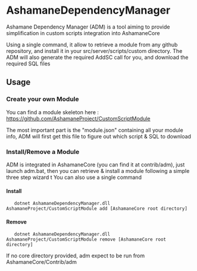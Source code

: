 # AshamaneDependencyManager

Ashamane Dependency Manager (ADM) is a tool aiming to provide simplification in custom scripts integration into AshamaneCore

Using a single command, it allow to retrieve a module from any github repository, and install it in your src/server/scripts/custom directory. The ADM will also generate the required AddSC call for you, and download the required SQL files

## Usage

### Create your own Module

You can find a module skeleton here : https://github.com/AshamaneProject/CustomScriptModule

The most important part is the "module.json" containing all your module info, ADM will first get this file to figure out which script & SQL to download

### Install/Remove a Module

ADM is integrated in AshamaneCore (you can find it at contrib/adm), just launch adm.bat, then you can retrieve & install a module following a simple three step wizard
t
You can also use a single command

#### Install
```
   dotnet AshamaneDependencyManager.dll AshamaneProject/CustomScriptModule add [AshamaneCore root directory]
```

#### Remove
```
   dotnet AshamaneDependencyManager.dll AshamaneProject/CustomScriptModule remove [AshamaneCore root directory]
```

If no core directory provided, adm expect to be run from AshamaneCore/Contrib/adm
